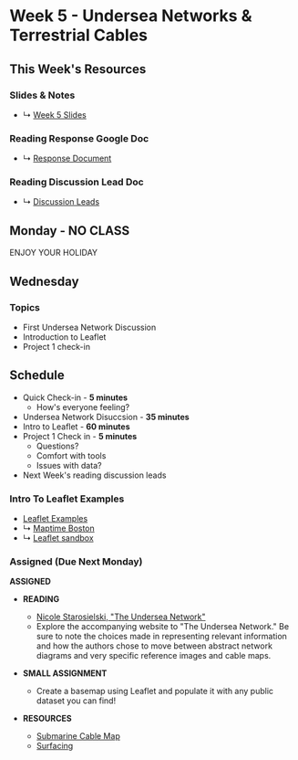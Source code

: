 # Week 5 - Undersea Networks & Terrestrial Cables


## This Week's Resources

### Slides & Notes 
* ↳ [Week 5 Slides](https://docs.google.com/presentation/d/12OUgjXJJcNW9Ecmb8h9mihzeKj-kI-DGCr3Cl5JzwFI/edit?usp=sharing)
### Reading Response Google Doc
* ↳ [Response Document](https://docs.google.com/document/d/1tTH-Oac5-IsplvvS-ANf6MWLI_TKMXUMWU_Bvj79xXg/edit)
 
### Reading Discussion Lead Doc
* ↳ [Discussion Leads](https://docs.google.com/document/d/1cC8rhMC4xD7Kt0QunY-WffXRhs674FFQgHLNapdv_k4/edit#heading=h.ko9guovehion)

## Monday - NO CLASS
ENJOY YOUR HOLIDAY


## Wednesday

### Topics
* First Undersea Network Discussion 
* Introduction to Leaflet 
* Project 1 check-in

## Schedule
* Quick Check-in - __5 minutes__
    * How's everyone feeling?
* Undersea Network Disuccsion - __35 minutes__
* Intro to Leaflet - __60 minutes__
*  Project 1 Check in - __5 minutes__
    * Questions?
    * Comfort with tools
    * Issues with data?
* Next Week's reading discussion leads


### Intro To Leaflet Examples
* [Leaflet Examples](../tutorials_guides/leaflet_examples/README.md)
* ↳ [Maptime Boston](https://maptimeboston.github.io/leaflet-intro/)
* ↳ [Leaflet sandbox](https://joeyklee.github.io/geosandbox/hello-leaflet.html#section6)



### Assigned (**Due Next Monday**)

__ASSIGNED__

* **READING**

    * [Nicole Starosielski, "The Undersea Network" ](https://www.are.na/block/3097730)
    * Explore the accompanying website to "The Undersea Network." Be sure to note the choices made in representing relevant information and how the authors chose to move between
    abstract network diagrams and very specific reference images and cable maps.
   
* **SMALL ASSIGNMENT**
    * Create a basemap using Leaflet and populate it with any public dataset you can find!


* **RESOURCES**
    * [Submarine Cable Map](https://www.submarinecablemap.com/)
    * [Surfacing](http://www.surfacing.in/) 

